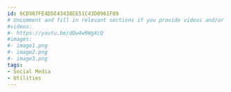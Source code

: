 ```yaml
---
id: 6CD987FE4D5E43438EE51C43D0961F89
# Uncomment and fill in relevant sections if you provide videos and/or images
#videos:
#- https://youtu.be/dQw4w9WgXcQ
#images:
#- image1.png
#- image2.png
#- image3.png
tags:
- Social Media
- Utilities
---
```

